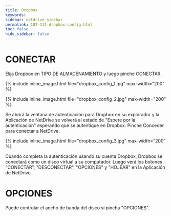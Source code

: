 ```yaml
---
title: Dropbox
keywords:
sidebar: netdrive_sidebar
permalink: 102-111-dropbox-config.html
toc: false
hide_sidebar: false
---
```


CONECTAR
==================
Elija Dropbox en TIPO DE ALMACENAMIENTO y luego pinche CONECTAR.


{% include inline_image.html file="dropbox_config_1.jpg" max-width="200" %}


{% include inline_image.html file="dropbox_config_2.jpg" max-width="200" %}


Se abrirá la ventana de autenticación para Dropbox en su explorador y la Aplicación de NetDrive se volverá al estado de "Espere por la autenticación" esperando que se autentique en Dropbox. Pinche Conceder para conectar a NetDrive.


{% include inline_image.html file="dropbox_config_3.jpg" max-width="200" %}

Cuando completa la autenticación usando su cuenta Dropbox, Dropbox se conectará como un disco virtual a su computador. Luego verá los botones "CONECTAR", "DESCONECTAR", "OPCIONES" y "HOJEAR" en la Aplicación de NetDrive.


OPCIONES
==================
Puede controlar el ancho de banda del disco si pincha "OPCIONES".

